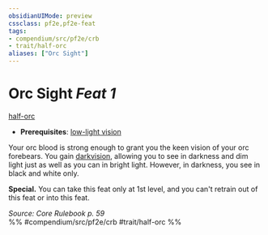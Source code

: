 ```yaml
---
obsidianUIMode: preview
cssclass: pf2e,pf2e-feat
tags:
- compendium/src/pf2e/crb
- trait/half-orc
aliases: ["Orc Sight"]
---
```

# Orc Sight  *Feat 1*  
[half-orc](rules/traits/half-orc.md)  

- **Prerequisites**: [low-light vision](rules/abilities/low-light-vision.md)

Your orc blood is strong enough to grant you the keen vision of your orc forebears. You gain [darkvision](rules/abilities/darkvision.md), allowing you to see in darkness and dim light just as well as you can in bright light. However, in darkness, you see in black and white only.

**Special.** You can take this feat only at 1st level, and you can't retrain out of this feat or into this feat.

*Source: Core Rulebook p. 59*  
%% #compendium/src/pf2e/crb #trait/half-orc %%